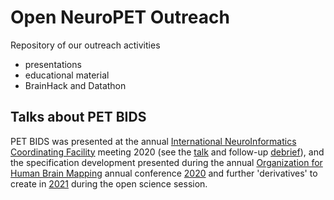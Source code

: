 # Open NeuroPET Outreach

Repository of our outreach activities
- presentations
- educational material
- BrainHack and Datathon

## Talks about PET BIDS

PET BIDS was presented at the annual [International NeuroInformatics Coordinating Facility](https://www.incf.org/about-incf) meeting 2020 (see the [talk](https://drive.google.com/file/d/1dl_crraH6LQ-LyrrWOPEg2Cx5M7fpdMR/view?usp=sharing) and follow-up [debrief](https://www.youtube.com/watch?v=S-S0bCYimq0)), and the specification development presented during the annual [Organization for Human Brain Mapping](https://www.humanbrainmapping.org/) annual conference [2020](https://www.youtube.com/watch?v=PaTeKKxKzrw) and further 'derivatives' to create in [2021](https://www.youtube.com/watch?v=2ThzGy40Iig) during the open science session.
